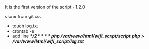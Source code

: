 It is the first version of the script - 1.2.0

clone from git do:
* touch log.txt
* crontab -e
* add line <i><b>*/2 * * * * php /var/www/html/wifi_script/script.php > /var/www/html/wifi_script/log.txt</b></i>
